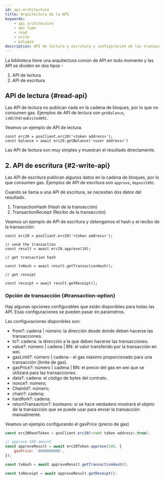 ```yaml
---
id: api-architecture
title: Arquitectura de la API
keywords:
    - api architecture
    - api type
    - read
    - write
    - polygon
description: API de lectura y escritura y configuración de las transacciones.
---
```


La biblioteca tiene una arquitectura común de API en todo momento y las API se dividen en dos tipos -

1. API de lectura
2. API de escritura

## API de lectura {#read-api}

Las API de lectura no publican nada en la cadena de bloques, por lo que no consumen gas. Ejemplos de API de lectura son `getBalance`,  `isWithdrawExited`etc.

Veamos un ejemplo de API de lectura.

```
const erc20 = posClient.erc20('<token address>');
const balance = await erc20.getBalance('<user address>')
```

Las API de lectura son muy simples y muestran el resultado directamente.

## 2. API de escritura {#2-write-api}

Las API de escritura publican algunos datos en la cadena de bloques, por lo que consumen gas. Ejemplos de API de escritura son `approve`,  `deposit`etc.

Cuando se llama a una API de escritura, se necesitan dos datos del resultado.

1. TransactionHash (Hash de la transacción)
2. TransactionReceipt (Recibo de la transacción)

Veamos un ejemplo de API de escritura y obtengamos el hash y el recibo de la transacción:

```
const erc20 = posClient.erc20('<token address>');

// send the transaction
const result = await erc20.approve(10);

// get transaction hash

const txHash = await result.getTransactionHash();

// get receipt

const receipt = await result.getReceipt();

```

### Opción de transacción {#transaction-option}

Hay algunas opciones configurables que están disponibles para todas las API. Esas configuraciones se pueden pasar en parámetros.

Las configuraciones disponibles son:

- from?: cadena | número: la dirección desde donde deben hacerse las transacciones.
- to?: cadena: la dirección a la que deben hacerse las transacciones.
- value?: número | cadena | BN: el valor transferido por la transacción en wei.
- gasLimit?: número | cadena - el gas máximo proporcionado para una transacción (límite de gas).
- gasPrice?: número | cadena | BN: el precio del gas en wei que se utilizará para las transacciones.
- data?: cadena: el código de bytes del contrato.
- nonce?: número;
- ChainId?: número;
- chain?: cadena;
- hardfork?: cadena;
- returnTransaction?: booleano: si se hace verdadero mostrará el objeto de la transacción que se puede usar para enviar la transacción manualmente.

Veamos un ejemplo configurando el gasPrice (precio de gas)

```js
const erc20RootToken = posClient.erc20(<root token address>,true);

// approve 100 amount
const approveResult = await erc20Token.approve(100, {
    gasPrice: '4000000000',
});

const txHash = await approveResult.getTransactionHash();

const txReceipt = await approveResult.getReceipt();

```
